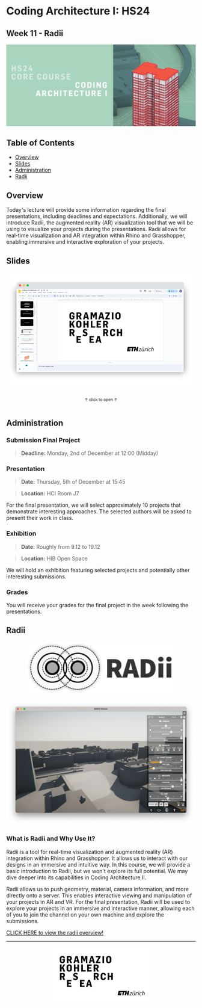 # Coding Architecture I: HS24

## Week 11 - Radii

![Course Banner](/.static/cai-banner_hs24.jpg)

## Table of Contents

* [Overview](#overview)
* [Slides](#slides)
* [Administration](#administration)
* [Radii](#radii)


## Overview

Today's lecture will provide some information regarding the final presentations, including deadlines and expectations. Additionally, we will introduce Radii, the augmented reality (AR) visualization tool that we will be using to visualize your projects during the presentations. Radii allows for real-time visualization and AR integration within Rhino and Grasshopper, enabling immersive and interactive exploration of your projects.

## Slides

[![Slides](/lectures/week-01/images/slides.png)](https://docs.google.com/presentation/link)

<div style="display: flex; justify-content: center; align-items: center; height: 1vh;">
    <p style="font-size: 75%;">
        ↑ click to open ↑
    </p>
</div>

## Administration

### Submission Final Project

>**Deadline:** Monday, 2nd of December at 12:00 (Midday)

### Presentation

>**Date:** Thursday, 5th of December at 15:45

>**Location:** HCI Room J7

For the final presentation, we will select approximately 10 projects that demonstrate interesting approaches. The selected authors will be asked to present their work in class.

### Exhibition

>**Date:** Roughly from 9.12 to 19.12

>**Location:** HIB Open Space

We will hold an exhibition featuring selected projects and potentially other interesting submissions.

### Grades

You will receive your grades for the final project in the week following the presentations.

## Radii

<p align="middle">
<img src="./images/Radii_logo.png" alt="Radii" width="400"/>
</p>

<p align="middle">
<img src="./images/radii-viewer.png" alt="Radii" width="800"/>
</p>

### What is Radii and Why Use It?

Radii is a tool for real-time visualization and augmented reality (AR) integration within Rhino and Grasshopper. It allows us to interact with our designs in an immersive and intuitive way. In this course, we will provide a basic introduction to Radii, but we won't explore its full potential. We may dive deeper into its capabilities in Coding Architecture II.

Radii allows us to push geometry, material, camera information, and more directly onto a server. This enables interactive viewing and manipulation of your projects in AR and VR. For the final presentation, Radii will be used to explore your projects in an immersive and interactive manner, allowing each of you to join the channel on your own machine and explore the submissions.

[CLICK HERE to view the radii overview!](/getting-started/radii/README.md)

---

<p align="middle">
<img src="../../.static/gkr-logo.png" alt="Gramazio Kohler Research" height="150"/>
</p>